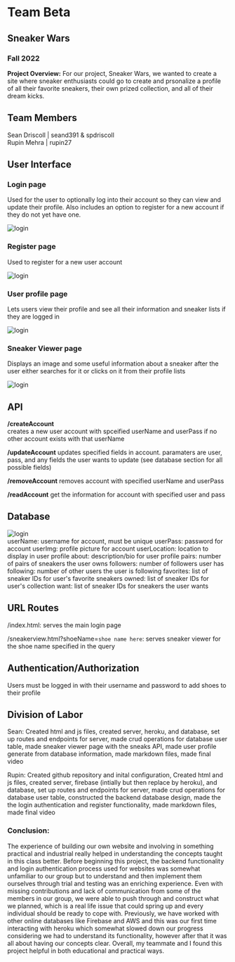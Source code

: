 # Team Beta
## Sneaker Wars
### Fall 2022
**Project Overview:** For our project, Sneaker Wars, we wanted to create a site where sneaker enthusiasts could go to create and prsonalize a profile of all their favorite sneakers, their own prized collection, and all of their dream kicks.
## Team Members
Sean Driscoll | seand391 & spdriscoll  
Rupin Mehra   | rupin27
## User Interface
### Login page  
Used for the user to optionally log into their account so they can view and update their profile. Also includes an option to register for a new account if they do not yet have one.

![login](../docs/images/login.JPG)

### Register page  
Used to register for a new user account

![login](../docs/images/register.JPG)

### User profile page
Lets users view their profile and see all their information and sneaker lists if they are logged in  

![login](../docs/images/profile.JPG)

### Sneaker Viewer page
Displays an image and some useful information about a sneaker after the user either searches for it or clicks on it from their profile lists  

![login](../docs/images/sneakerviewer.JPG)


## API
<b>/createAccount</b>  
creates a new user account with spceified userName and userPass if no other account exists with that userName  

<b>/updateAccount</b>
updates specified fields in account. paramaters are user, pass, and any fields the user wants to update (see database section for all possible fields)

<b>/removeAccount</b>
removes account with specified userName and userPass

<b>/readAccount</b> 
get the information for account with specified user and pass

## Database

![login](../docs/images/db.JPG)  
userName: username for account, must be unique
userPass: password for account
userImg: profile picture for account
userLocation: location to display in user profile
about: description/bio for user profile
pairs: number of pairs of sneakers the user owns
followers: number of followers user has
following: number of other users the user is following
favorites: list of sneaker IDs for user's favorite sneakers
owned: list of sneaker IDs for user's collection
want: list of sneaker IDs for sneakers the user wants  

## URL Routes
/index.html: serves the main login page  

/sneakerview.html?shoeName=`shoe name here`: serves sneaker viewer for the shoe name specified in the query

## Authentication/Authorization

Users must be logged in with their username and password to add shoes to their profile

## Division of Labor

Sean: Created html and js files, created server, heroku, and database, set up routes and endpoints for server, made crud operations for database user table, made sneaker viewer page with the sneaks API, made user profile generate from database information, made markdown files, made final video

Rupin: Created github repository and inital configuration, Created html and js files, created server, firebase (intially but then replace by heroku), and database, set up routes and endpoints for server, made crud operations for database user table, constructed the backend database design, made the the login authentication and register functionality, made markdown files, made final video

### Conclusion:

The experience of building our own website and involving in something practical and industrial really helped in understanding the concepts taught in this class better. Before beginning this project, the backend functionality and login authentication process used for websites was somewhat unfamiliar to our group but to understand and then implement them ourselves through trial and testing was an enriching experience. Even with missing contributions and lack of communication from some of the members in our group, we were able to push through and construct what we planned, which is a real life issue that could spring up and every individual should be ready to cope with. Previously, we have worked with other online databases like Firebase and AWS and this was our first time interacting with heroku which somewhat slowed down our progress considering we had to understand its functionality, however after that it was all about having our concepts clear. Overall, my teammate and I found this project helpful in both educational and practical ways. 

